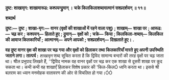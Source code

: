 **दुष्ट: शाखामृग: शाखामारूढ: कश्पयन्द्रुमान् ।** **चक्रे किलकिलाशब्दमात्मानं सश्प्रदर्शयन् ॥ ११॥** 

**शब्दार्थ** 

**दुष्ट:—** **दुष्ट** **; शाखा-मृग:—** **वानर (वृक्षों की शाखाओं में रहने वाला पशु)** **; शाखाम्—** **शाखा पर** **; आरूढ:—** **चढ़ कर** **;** **कश्पयन्—** **हिलाते हुए** **; द्रुमान्—** **वृक्षों को** **; चक्रे—** **किया** **; किलकिला-शब्दम्—** **किलकिल की आवाज किलकारियाँ** **;** **आत्मानम्—** **अपने आपको** **; सश्प्रदर्शयन्—** **दिखलाते हुए।** **.** 

**वह दुष्ट वानर वृक्ष की शाखा पर चढ़ गया और वृक्षों को हिलाकर तथा किलकारियाँ मारते** **हुए अपनी उपस्थिति जताने लगा।** **तात्पर्य :** *शाखामृग* शब्द सूचित करता है कि द्विविद सामान्य बन्दरों की तरह वृक्षों पर चढ़ जाता था। श्रील प्रभुपाद लिखते हैं, ''द्विविद नामक वह वानर वृक्षों पर चढ़ कर एक शाखा से दूसरी शाखा पर कूद सकता था। कभी कभी वह शाखाएँ हिलाकर विशेष प्रकार की 'किल-किलÓ ध्वनि करता था। इससे श्री बलराम का ध्यान मनमोहक वातावरण की ओर से विचलित हो गया।ÓÓ  